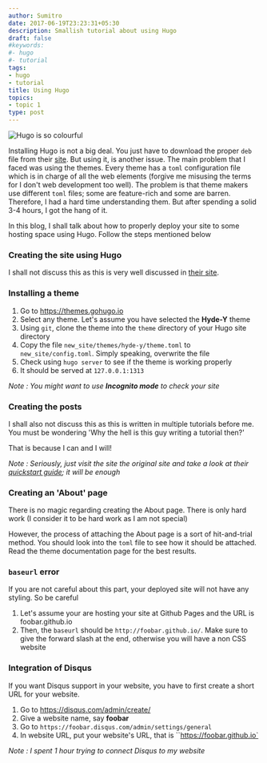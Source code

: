 ```yaml
---
author: Sumitro
date: 2017-06-19T23:23:31+05:30
description: Smallish tutorial about using Hugo
draft: false
#keywords:
#- hugo
#- tutorial
tags:
- hugo
- tutorial
title: Using Hugo
topics:
- topic 1
type: post
---
```


![Hugo is so colourful](../../../../images/hugo-logo.png)

Installing Hugo is not a big deal. You just have to download the proper `deb` file from their [site][1]. But using it, is another issue. The main problem that I faced was using the themes. Every theme has a `toml` configuration file which is in charge of all the web elements (forgive me misusing the terms for I don't web development too well). The problem is that theme makers use different `toml` files; some are feature-rich and some are barren. Therefore, I had a hard time understanding them. But after spending a solid 3-4 hours, I got the hang of it.

In this blog, I shall talk about how to properly deploy your site to some hosting space using Hugo. Follow the steps mentioned below

### Creating the site using Hugo

I shall not discuss this as this is very well discussed in [their site][2].

### Installing a theme

1. Go to https://themes.gohugo.io
2. Select any theme. Let's assume you have selected the **Hyde-Y** theme
3. Using `git`, clone the theme into the `theme` directory of your Hugo site directory 
4. Copy the file `new_site/themes/hyde-y/theme.toml` to `new_site/config.toml`. Simply speaking, overwrite the file
5. Check using `hugo server` to see if the theme is working properly
6. It should be served at `127.0.0.1:1313`

_Note : You might want to use **Incognito mode** to check your site_

### Creating the posts

I shall also not discuss this as this is written in multiple tutorials before me. You must be wondering 'Why the hell is this guy writing a tutorial then?'

That is because I can and I will!

_Note : Seriously, just visit the site the original site and take a look at their [quickstart guide][2]; it will be enough_

### Creating an 'About' page

There is no magic regarding creating the About page. There is only hard work (I consider it to be hard work as I am not special)

However, the process of attaching the About page is a sort of hit-and-trial method. You should look into the `toml` file to see how it should be attached. Read the theme documentation page for the best results.

### `baseurl` error

If you are not careful about this part, your deployed site will not have any styling. So be careful

1. Let's assume your are hosting your site at Github Pages and the URL is foobar.github.io
2. Then, the `baseurl` should be `http://foobar.github.io/`. Make sure to give the forward slash at the end, otherwise you will have a non CSS website 

### Integration of Disqus

If you want Disqus support in your website, you have to first create a short URL for your website.

1. Go to https://disqus.com/admin/create/
2. Give a website name, say **foobar**
3. Go to `https://foobar.disqus.com/admin/settings/general`
4. In website URL, put your website's URL, that is ``https://foobar.github.io`

_Note : I spent 1 hour trying to connect Disqus to my website_

[1]: https://github.com/gohugoio/hugo/releases/
[2]: https://gohugo.io/overview/quickstart/
